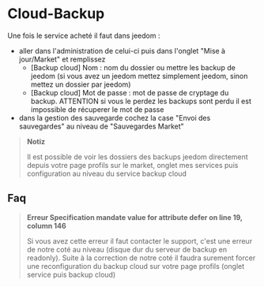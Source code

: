 # Cloud-Backup

Une fois le service acheté il faut dans jeedom : 

- aller dans l'administration de celui-ci puis dans l'onglet "Mise à jour/Market" et remplissez
  - [Backup cloud] Nom : nom du dossier ou mettre les backup de jeedom (si vous avez un jeedom mettez simplement jeedom, sinon mettez un dossier par jeedom)
  - [Backup cloud] Mot de passe : mot de passe de cryptage du backup. ATTENTION si vous le perdez les backups sont perdu il est impossible de récuperer le mot de passe
- dans la gestion des sauvegarde cochez la case "Envoi des sauvegardes" au niveau de "Sauvegardes Market"

>**Notiz**
>
>Il est possible de voir les dossiers des backups jeedom directement depuis votre page profils sur le market, onglet mes services puis configuration au niveau du service backup cloud

## Faq

> **Erreur Specification mandate value for attribute defer on line 19, column 146**
>
> Si vous avez cette erreur il faut contacter le support, c'est une erreur de notre coté au niveau (disque dur du serveur de backup en readonly).
> Suite à la correction de notre coté il faudra surement forcer une reconfiguration du backup cloud sur votre page profils (onglet service puis backup cloud)
